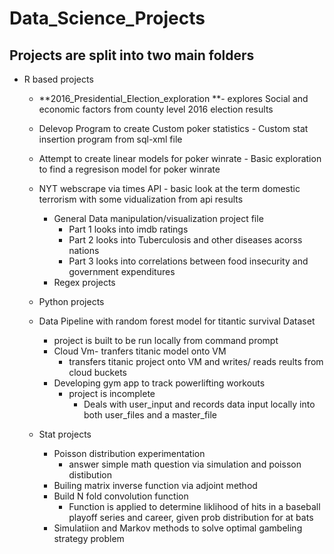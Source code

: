 # Data_Science_Projects
## Projects are split into two main folders
+ R based projects
  + **2016_Presidential_Election_exploration **- explores Social and economic factors from county level 2016 election results
  + Delevop Program to create Custom poker statistics - Custom stat insertion program from sql-xml file
  +  Attempt to create linear models for poker winrate - Basic exploration to find a regresison model for poker winrate
  + NYT webscrape via times API - basic look at the term domestic terrorism with some vidualization from api results
    + General Data manipulation/visualization project file
      + Part 1 looks into imdb ratings
      + Part 2 looks into Tuberculosis and other diseases acorss nations
      + Part 3 looks into correlations between food insecurity and government expenditures 
    + Regex projects 
  + Python projects
  + Data Pipeline with random forest model for titantic survival Dataset
      + project is built to be run locally from command prompt
    + Cloud Vm- tranfers titanic model onto VM
      + transfers titanic project onto VM and writes/ reads reults from cloud buckets 
    + Developing gym app to track powerlifting workouts
      + project is incomplete  
        + Deals with user_input and records data input locally into both user_files and a master_file
    
  + Stat projects
    + Poisson distribution experimentation
      + answer simple math question via simulation and poisson distibution
    + Builing matrix inverse function via adjoint method
    + Build N fold convolution function 
      + Function is applied to determine liklihood of hits in a baseball playoff series and career, given prob distribution for at bats
     + Simulatiion and Markov methods to solve optimal gambeling strategy problem
 
